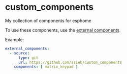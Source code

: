 # custom_components
My collection of components for esphome

To use these components, use the [external components](https://esphome.io/components/external_components.html).

Example:
```yaml
external_components:
  - source:
      type: git
      url: https://github.com/ssieb/custom_components
    components: [ matrix_keypad ]
```

